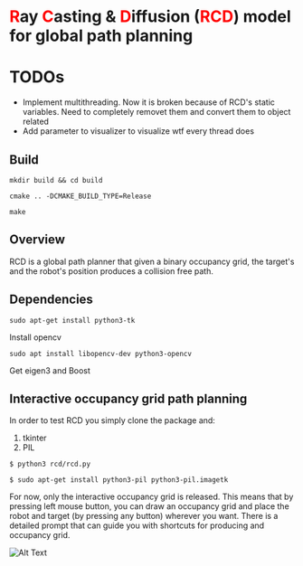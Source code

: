 #  <span style="color:red;">R</span>ay <span style="color:red;">C</span>asting & <span style="color:red;">D</span>iffusion (<span style="color:red;">RCD</span>) model for global path planning 
# TODOs
* Implement multithreading. Now it is broken because of RCD's static variables. Need to completely removet them and convert them to object related
* Add parameter to visualizer to visualize wtf every thread does 

## Build
```
mkdir build && cd build
```
```
cmake .. -DCMAKE_BUILD_TYPE=Release
```
``` 
make
```
## Overview
RCD is a global path planner that given a binary occupancy grid, the target's and the robot's position produces a collision free path.


## Dependencies 

```
sudo apt-get install python3-tk
```
Install opencv
```
sudo apt install libopencv-dev python3-opencv
```
Get eigen3 and Boost


## Interactive occupancy grid path planning
In order to test RCD you simply clone the package and:
1. tkinter 
2. PIL 
```
$ python3 rcd/rcd.py
```
```
$ sudo apt-get install python3-pil python3-pil.imagetk
```
For now, only the interactive occupancy grid is released. This means that by pressing left mouse button, you can draw an occupancy grid and place the robot and target (by pressing any button) wherever you want. 
There is a detailed prompt that can guide you with shortcuts for producing and occupancy grid.

![Alt Text](.gif/RCD.gif)
